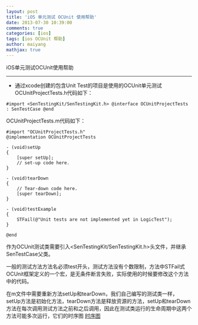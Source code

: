 ```yaml
---
layout: post
title: 'iOS 单元测试 OCUnit 使用帮助'
date: 2013-07-30 10:39:00
comments: true
categories: [ios]
tags: [ios OCUnit 帮助]
author: maiyang
mathjax: true
---
```


iOS单元测试OCUnit使用帮助

----------

- 通过xcode创建的包含Unit Test的项目是使用的OCUnit单元测试
OCUnitProjectTests.h代码如下：

`#import <SenTestingKit/SenTestingKit.h>
@interface OCUnitProjectTests : SenTestCase
@end
`

<!--more-->

OCUnitProjectTests.m代码如下：

```
#import "OCUnitProjectTests.h"
@implementation OCUnitProjectTests

- (void)setUp
{
	[super setUp];
	// set-up code here.
}

- (void)tearDown
{
	// Tear-down code here.
	[super tearDown];
}

- (void)testExample
{
	STFail(@"Unit tests are not implemented yet in LogicTest");
}

@end
```

作为OCUnit测试类需要引入<SenTestingKit/SenTestingKit.h>头文件，并继承SenTestCase父类。
	
一般的测试方法方法名必须test开头，测试方法没有个数限制，方法中STFail式OCUnit框架定义的一个宏，是无条件断言失败，实际使用的时候要修改这个方法中的代码。

在m文件中需要重新方法setUp和tearDown，我们自己编写的测试类一样，setUp方法是初始化方法，tearDown方法是释放资源的方法，setUp和tearDown方法在每次调用测试方法之前和之后调用，因此在测试类运行的生命周期中这两个方法可能多次运行，它们的时序图
[时序图](http://iosbook1.com/wp-content/uploads/2013/01/5.jpg)